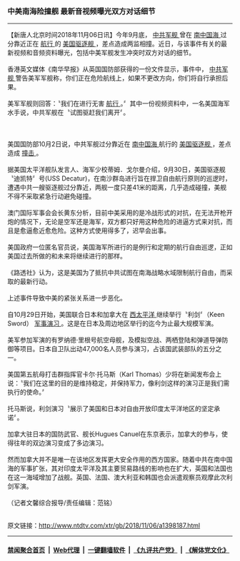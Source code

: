 ### 中美南海险撞舰  最新音视频曝光双方对话细节
------------------------

<div class="wysiwyg">
 【新唐人北京时间2018年11月06日讯】今年9月底，
 <a href="http://www.ntdtv.com/xtr/gb/articlelistbytag_中共军舰.html" target="_blank">
  中共军舰
 </a>
 曾在
 <a href="http://www.ntdtv.com/xtr/gb/articlelistbytag_南中国海.html" target="_blank">
  南中国海
 </a>
 过分靠近正在
 <a href="http://www.ntdtv.com/xtr/gb/articlelistbytag_航行.html" target="_blank">
  航行
 </a>
 的
 <a href="http://www.ntdtv.com/xtr/gb/articlelistbytag_美国驱逐舰.html" target="_blank">
  美国驱逐舰
 </a>
 ，差点造成两监相撞。近日，与该事件有关的最新视频和音频资料曝光，包括中美军舰发生冲突时双方对话的细节。
 <br/>
 <br/>
 香港英文媒体《南华早报》从英国国防部获得的一份文件显示，事件中，
 <a href="http://www.ntdtv.com/xtr/gb/articlelistbytag_中共军舰.html" target="_blank">
  中共军舰
 </a>
 警告美军军舰称，你们正在危险航线上，如果不更改方向，你们将自行承担后果。
 <br/>
 <br/>
 美军军舰则回答：〝我们在进行无害
 <a href="http://www.ntdtv.com/xtr/gb/articlelistbytag_航行.html" target="_blank">
  航行
 </a>
 。〞其中一份视频资料中，一名美国海军水手说，中共军舰在〝试图驱赶我们离开〞。
 <br/>
 <br/>
 <br/>
 <br/>
 美国国防部10月2日说，中共军舰过分靠近在
 <a href="http://www.ntdtv.com/xtr/gb/articlelistbytag_南中国海.html" target="_blank">
  南中国海
 </a>
 航行的
 <a href="http://www.ntdtv.com/xtr/gb/articlelistbytag_美国驱逐舰.html" target="_blank">
  美国驱逐舰
 </a>
 ，差点造成
 <a href="http://www.ntdtv.com/xtr/gb/articlelistbytag_撞击.html" target="_blank">
  撞击
 </a>
 。
 <br/>
 <br/>
 据美国太平洋舰队发言人、海军少校蒂姆．戈尔曼介绍，9月30日，美国驱逐舰〝迪凯特〞号(USS Decatur)，在南沙群岛进行旨在捍卫自由航行原则的巡逻时，遭遇中共一艘驱逐舰过分靠近，两舰一度只差41米的距离，几乎造成碰撞，美舰不得不采取紧急行动避免碰撞。
 <br/>
 <br/>
 澳门国际军事会会长黄东分析，目前中美采用的是冷战形式的对抗，在无法开枪开炮的情况下，无论是空军还是海军，双方都只好用这种危险的进逼方式来对抗，而且是愈逼愈近愈危险。这种方式使用得多了，迟早会出事。
 <br/>
 <br/>
 美国政府一位匿名官员说，美国海军所进行的是例行和定期的航行自由巡逻，正如美国过去所做的和未来将继续进行的那样。
 <br/>
 <br/>
 《路透社》认为，这是美国为了抵抗中共试图在南海战略水域限制航行自由，而采取的最新行动。
 <br/>
 <br/>
 上述事件导致中美的紧张关系进一步恶化。
 <br/>
 <br/>
 自10月29日开始，美国联合日本和加拿大在
 <a href="http://www.ntdtv.com/xtr/gb/articlelistbytag_西太平洋.html" target="_blank">
  西太平洋
 </a>
 继续举行〝利剑〞（Keen Sword）
 <a href="http://www.ntdtv.com/xtr/gb/articlelistbytag_军事演习.html" target="_blank">
  军事演习
 </a>
 。这是在日本及周边地区举行的迄今为止最大规模军演。
 <br/>
 <br/>
 美军参加军演的有罗纳德‧里根号航空母舰，及模拟空战、两栖登陆和弹道导弹防御等项目。日本自卫队出动47,000名人员参与演习，占该国武装部队的五分之一。
 <br/>
 <br/>
 美国第五航母打击群指挥官卡尔‧托马斯（Karl Thomas）少将在新闻发布会上说：〝我们在这里的目的是维持稳定，并保持军力，像利剑这样的演习正是我们需执行的使命。〞
 <br/>
 <br/>
 托马斯说，利剑演习〝展示了美国和日本对自由开放印度太平洋地区的坚定承诺〞。
 <br/>
 <br/>
 加拿大驻日本的国防武官、舰长Hugues Canuel在东京表示，加拿大的参与，使得往年的双边演习变成了多边演习。
 <br/>
 <br/>
 然而加拿大并不是唯一在该地区发挥更大安全作用的西方国家。随着中共在南中国海的军事扩张，其对印度太平洋及其主要贸易路线的影响也在扩大，英国和法国也在这一海域增加了战舰。英国、法国、澳大利亚和韩国也会派遣观察员观摩此次利剑军演。
 <br/>
 <br/>
 （记者文馨综合报导/责任编辑：范铭）
</div>

<br/>原文链接：http://www.ntdtv.com/xtr/gb/2018/11/06/a1398187.html


------------------------
#### [禁闻聚合首页](https://github.com/gfw-breaker/banned-news/blob/master/README.md) &nbsp;|&nbsp; [Web代理](https://github.com/gfw-breaker/open-proxy/blob/master/README.md) &nbsp;|&nbsp; [一键翻墙软件](https://github.com/gfw-breaker/nogfw/blob/master/README.md) &nbsp;|&nbsp; [《九评共产党》](https://github.com/gfw-breaker/9ping.md/blob/master/README.md#九评之一评共产党是什么) &nbsp;|&nbsp; [《解体党文化》](https://github.com/gfw-breaker/jtdwh.md/blob/master/README.md#绪论)
